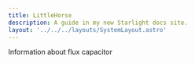```yaml
---
title: LittleHorse
description: A guide in my new Starlight docs site.
layout: '../../../layouts/SystemLayout.astro'
---
```


Information about flux capacitor 
